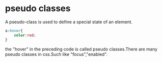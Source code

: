 # pseudo classes

A pseudo-class is used to define a special state of an element.

```css
a:hover{
    color:red;
}
```
the "hover" in the preceding code is called pseudo classes.There are many pseudo classes in css.Such like "focus","enabled".